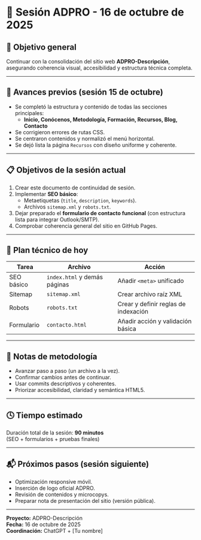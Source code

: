 # 🧭 Sesión ADPRO - 16 de octubre de 2025

## 🎯 Objetivo general
Continuar con la consolidación del sitio web **ADPRO-Descripción**, asegurando coherencia visual, accesibilidad y estructura técnica completa.

---

## 🧩 Avances previos (sesión 15 de octubre)
- Se completó la estructura y contenido de todas las secciones principales:
  - **Inicio, Conócenos, Metodología, Formación, Recursos, Blog, Contacto**
- Se corrigieron errores de rutas CSS.
- Se centraron contenidos y normalizó el menú horizontal.
- Se dejó lista la página `Recursos` con diseño uniforme y coherente.

---

## 📋 Objetivos de la sesión actual
1. Crear este documento de continuidad de sesión.  
2. Implementar **SEO básico**:
   - Metaetiquetas (`title`, `description`, `keywords`).
   - Archivos `sitemap.xml` y `robots.txt`.  
3. Dejar preparado el **formulario de contacto funcional** (con estructura lista para integrar Outlook/SMTP).  
4. Comprobar coherencia general del sitio en GitHub Pages.

---

## 🧱 Plan técnico de hoy
| Tarea | Archivo | Acción |
|-------|----------|--------|
| SEO básico | `index.html` y demás páginas | Añadir `<meta>` unificado |
| Sitemap | `sitemap.xml` | Crear archivo raíz XML |
| Robots | `robots.txt` | Crear y definir reglas de indexación |
| Formulario | `contacto.html` | Añadir acción y validación básica |

---

## 🧠 Notas de metodología
- Avanzar paso a paso (un archivo a la vez).  
- Confirmar cambios antes de continuar.  
- Usar commits descriptivos y coherentes.  
- Priorizar accesibilidad, claridad y semántica HTML5.  

---

## 🕓 Tiempo estimado
Duración total de la sesión: **90 minutos**  
(SEO + formularios + pruebas finales)

---

## 📬 Próximos pasos (sesión siguiente)
- Optimización responsive móvil.  
- Inserción de logo oficial ADPRO.  
- Revisión de contenidos y microcopys.  
- Preparar nota de presentación del sitio (versión pública).

---

**Proyecto:** ADPRO-Descripción  
**Fecha:** 16 de octubre de 2025  
**Coordinación:** ChatGPT + [Tu nombre]  
